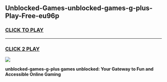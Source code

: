 
## Unblocked-Games-unblocked-games-g-plus-Play-Free-eu96p
<h3>
<a href="https://premium76.site?title=unblocked-games-g-plus&ref=20M">CLICK TO PLAY</a></h3>
<hr>

<h3>
<a href="https://premium76.site?title=unblocked-games-g-plus&ref=20M">CLICK 2 PLAY</a>
  
</h3>

<a href="https://premium76.site?title=unblocked-games-g-plus&ref=19M"><img src="https://clearcache.store/games.png"></a>


**unblocked-games-g-plus games unblocked: Your Gateway to Fun and Accessible Online Gaming**
